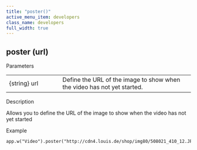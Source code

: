 ```yaml
---
title: "poster()"
active_menu_item: developers
class_name: developers
full_width: true
---
```



## poster (url)

Parameters

<table>
<tr>
<td width="169">
{string} url

</td>
<td width="17">
</td>
<td width="694">
Define the URL of the image to show when the video has not yet started.

</td>
</tr>
</table>

Description

Allows you to define the URL of the image to show when the video has not yet started

Example

    app.w("Video").poster("http://cdn4.louis.de/shop/img80/508021_410_12.JPG");
   

